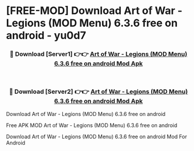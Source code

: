 # [FREE-MOD] Download Art of War - Legions (MOD Menu) 6.3.6 free on android - yu0d7


<div align="center">
<h3>🔴 Download [Server1] 👉👉 <a href="https://apk-comot.site?title=Art_of_War_-_Legions_(MOD_Menu)_6.3.6_free_on_android">Art of War - Legions (MOD Menu) 6.3.6 free on android Mod Apk</a></h3><br>

<h3>🔴 Download [Server2] 👉👉 <a href="https://apk-comot.site?title=Art_of_War_-_Legions_(MOD_Menu)_6.3.6_free_on_android">Art of War - Legions (MOD Menu) 6.3.6 free on android Mod Apk</a></h3>
</div>



Download Art of War - Legions (MOD Menu) 6.3.6 free on android 

Free APK MOD Art of War - Legions (MOD Menu) 6.3.6 free on android 

Download Art of War - Legions (MOD Menu) 6.3.6 free on android Mod For Android
